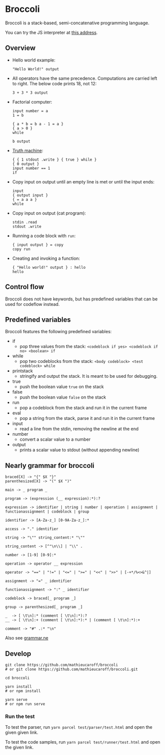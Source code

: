 # Broccoli

Broccoli is a stack-based, semi-concatenative programming language.

You can try the JS interpreter at [this address](https://mathieucaroff.com/broccoli).

## Overview

- Hello world example:

  ```
  "Hello World!" output
  ```
  
- All operators have the same precedence. Computations are carried left to right. The below code prints 18, not 12:

  ```
  3 + 3 * 3 output
  ```

- Factorial computer:

  ```
  input number = a
  1 = b

  { a * b = b a - 1 = a }
  { a > 0 }
  while

  b output
  ```

- [Truth machine](https://esolangs.org/wiki/Truth-machine):

  ```
  { { 1 stdout .write } { true } while }
  { 0 output }
  input number == 1
  if
  ```

- Copy input on output until an empty line is met or until the input ends:

  ```
  input
  { output input }
  { = a a a }
  while
  ```

- Copy input on output (cat program):

  ```
  stdin .read
  stdout .write
  ```

- Running a code block with `run`:

  ```
  { input output } = copy
  copy run
  ```

- Creating and invoking a function:

  ```
  { "Hello world!" output } : hello
  hello
  ```

## Control flow

Broccoli does not have keywords, but has predefined variables that can be used for codeflow instead.

## Predefined variables

Broccoli features the following predefined variables:

- if
  - pop three values from the stack:
    `<codeblock if yes> <codeblock if no> <boolean> if`
- while
  - pop two codeblocks from the stack:
    `<body codeblock> <test codeblock> while`
- printstack
  - stringify and output the stack. It is meant to be used for debugging.
- true
  - push the boolean value `true` on the stack
- false
  - push the boolean value `false` on the stack
- run
  - pop a codeblock from the stack and run it in the current frame
- eval
  - pop a string from the stack, parse it and run it in the current frame
- input
  - read a line from the stdin, removing the newline at the end
- number
  - convert a scalar value to a number
- output
  - prints a scalar value to stdout (without appending newline)

## Nearly grammar for broccoli

```ne
braced[X] -> "{" $X "}"
parenthesized[X] -> "(" $X ")"

main -> _ program _

program -> (expression (__ expression):*):?

expression -> identifier | string | number | operation | assignment | functionassignment | codeblock | group

identifier -> [A-Za-z_] [0-9A-Za-z_]:*

access -> "." identifier

string -> "\"" string_content:* "\""

string_content -> [^"\n\\] | "\\" .

number -> [1-9] [0-9]:*

operation -> operator __ expression

operator -> "==" | "!=" | "<=" | ">=" | "<<" | ">>" | [-+*/%<>&^|]

assignment -> "=" _ identifier

functionassignment -> ":" _ identifier

codeblock -> braced[_ program _]

group -> parenthesized[_ program _]

_  -> [ \t\n]:* (comment [ \t\n]:*):?
__ -> [ \t\n]:+ (comment [ \t\n]:*):* | (comment [ \t\n]:*):+

comment -> "#" .:* "\n"
```

Also see [grammar.ne](./grammar.ne)

## Develop

```
git clone https://github.com/mathieucaroff/broccoli
# or git clone https://github.com/mathieucaroff/broccoli.git

cd broccoli

yarn install
# or npm install

yarn serve
# or npm run serve
```

### Run the test

To test the parser, run `yarn parcel test/parser/test.html` and open the given given link.

To test the code samples, run `yarn parcel test/runner/test.html` and open the given link.

